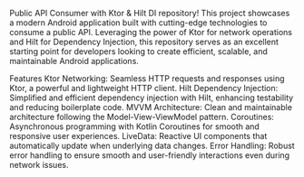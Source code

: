 Public API Consumer with Ktor & Hilt DI repository! This project showcases a modern Android application built with cutting-edge technologies to consume a public API. Leveraging the power of Ktor for network operations and Hilt for Dependency Injection, this repository serves as an excellent starting point for developers looking to create efficient, scalable, and maintainable Android applications.

Features
Ktor Networking: Seamless HTTP requests and responses using Ktor, a powerful and lightweight HTTP client.
Hilt Dependency Injection: Simplified and efficient dependency injection with Hilt, enhancing testability and reducing boilerplate code.
MVVM Architecture: Clean and maintainable architecture following the Model-View-ViewModel pattern.
Coroutines: Asynchronous programming with Kotlin Coroutines for smooth and responsive user experiences.
LiveData: Reactive UI components that automatically update when underlying data changes.
Error Handling: Robust error handling to ensure smooth and user-friendly interactions even during network issues.
